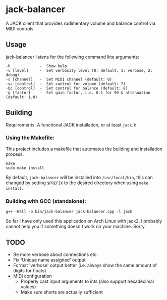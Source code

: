 # jack-balancer
A JACK client that provides rudimentary volume and balance control via MIDI controls.

## Usage
jack-balancer listens for the following command line arguments:
```
-h             -  Show help
-v [level]     -  Set verbosity level (0: default, 1: verbose, 2: debug)
-c [channel]   -  Set MIDI channel (default: 0)
-vc [control]  -  Set control for volume (default: 7)
-bc [control]  -  Set control for balance (default: 8)
-g [factor]    -  Set gain factor, i.e. 0.1 for 90 & attenuation (default: 1.0)
```

## Building
Requirements: A functional JACK installation, or at least `jack.h`
### Using the Makefile:
This project includes a makefile that automates the building and installation process.
```
make
sudo make install
```
By default, `jack-balancer` will be installed into `/usr/local/bin`, this can changed by setting `$PREFIX` to the desired directory when using `make install`.
### Building with GCC (standalone):
    g++ -Wall -o bin/jack-balancer jack-balancer.cpp -l jack
So far I have only used this application on Arch Linux with jack2, I probably cannot help you if something doesn't work on your machine. Sorry.

## TODO
- Be more verbose about connections etc.
- Fix 'Unique name assigned' output
- Format 'verbose' output better (i.e. always show the same amount of digits for floats)
- MIDI configuration
  - Properly cast input arguments to ints (also support hexadecimal values)
  - Make sure shorts are actually sufficient
